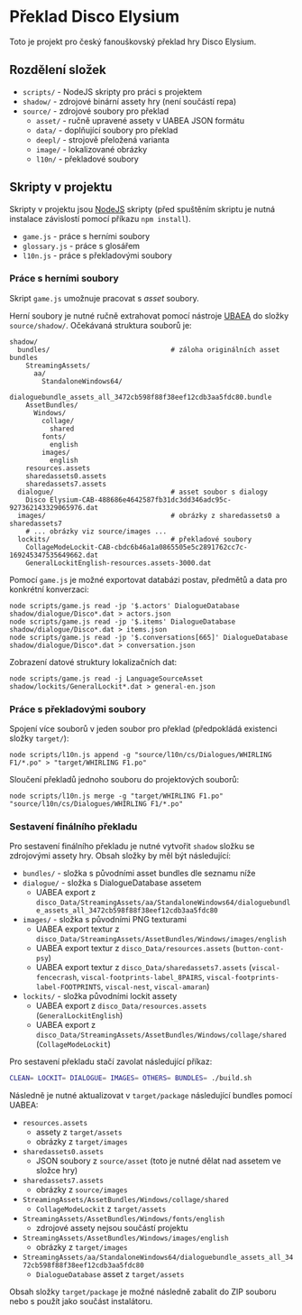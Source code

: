 # Překlad Disco Elysium

Toto je projekt pro český fanouškovský překlad hry Disco Elysium.

## Rozdělení složek

* `scripts/` - NodeJS skripty pro práci s projektem
* `shadow/` - zdrojové binární assety hry (není součástí repa)
* `source/` - zdrojové soubory pro překlad
  * `asset/` - ručně upravené assety v UABEA JSON formátu
  * `data/` - doplňující soubory pro překlad
  * `deepl/` - strojově přeložená varianta
  * `image/` - lokalizované obrázky
  * `l10n/` - překladové soubory

## Skripty v projektu

Skripty v projektu jsou [NodeJS](https://nodejs.org/en/download/) skripty (před spuštěním skriptu je nutná
instalace závislostí pomocí příkazu `npm install`).

* `game.js` - práce s herními soubory
* `glossary.js` - práce s glosářem
* `l10n.js` - práce s překladovými soubory

### Práce s herními soubory

Skript `game.js` umožnuje pracovat s _asset_ soubory.

Herní soubory je nutné ručně extrahovat pomocí nástroje [UBAEA](https://github.com/nesrak1/UABEA) do
složky `source/shadow/`. Očekávaná struktura souborů je:

```
shadow/
  bundles/                              # záloha originálních asset bundles
    StreamingAssets/
      aa/
        StandaloneWindows64/
          dialoguebundle_assets_all_3472cb598f88f38eef12cdb3aa5fdc80.bundle
    AssetBundles/
      Windows/
        collage/
          shared
        fonts/
          english
        images/
          english
    resources.assets
    sharedassets0.assets
    sharedassets7.assets
  dialogue/                             # asset soubor s dialogy
    Disco Elysium-CAB-488686e4642587fb31dc3dd346adc95c-927362143329065976.dat
  images/                               # obrázky z sharedassets0 a sharedassets7
    # ... obrázky viz source/images ...
  lockits/                              # překladové soubory
    CollageModeLockit-CAB-cbdc6b46a1a0865505e5c2891762cc7c-169245347535649662.dat
    GeneralLockitEnglish-resources.assets-3000.dat
```

Pomocí `game.js` je možné exportovat databázi postav, předmětů a data pro konkrétní konverzaci:

```shell
node scripts/game.js read -jp '$.actors' DialogueDatabase shadow/dialogue/Disco*.dat > actors.json
node scripts/game.js read -jp '$.items' DialogueDatabase shadow/dialogue/Disco*.dat > items.json
node scripts/game.js read -jp '$.conversations[665]' DialogueDatabase shadow/dialogue/Disco*.dat > conversation.json
```

Zobrazení datové struktury lokalizačních dat:

```shell
node scripts/game.js read -j LanguageSourceAsset shadow/lockits/GeneralLockit*.dat > general-en.json
```

### Práce s překladovými soubory

Spojení více souborů v jeden soubor pro překlad (předpokládá existenci složky `target/`):

```shell
node scripts/l10n.js append -g "source/l10n/cs/Dialogues/WHIRLING F1/*.po" > "target/WHIRLING F1.po"
```

Sloučení překladů jednoho souboru do projektových souborů:

```shell
node scripts/l10n.js merge -g "target/WHIRLING F1.po" "source/l10n/cs/Dialogues/WHIRLING F1/*.po"
```


### Sestavení finálního překladu

Pro sestavení finálního překladu je nutné vytvořit `shadow` složku se zdrojovými assety hry.
Obsah složky by měl být následující:

* `bundles/` - složka s původními asset bundles dle seznamu níže
* `dialogue/` - složka s DialogueDatabase assetem
  * UABEA export z `disco_Data/StreamingAssets/aa/StandaloneWindows64/dialoguebundle_assets_all_3472cb598f88f38eef12cdb3aa5fdc80`
* `images/` - složka s původními PNG texturami
  * UABEA export textur z `disco_Data/StreamingAssets/AssetBundles/Windows/images/english`
  * UABEA export textur z `disco_Data/resources.assets` (`button-cont-psy`)
  * UABEA export textur z `disco_Data/sharedassets7.assets` (`viscal-fencecrash`, `viscal-footprints-label_8PAIRS`, `viscal-footprints-label-FOOTPRINTS`, `viscal-nest`, `viscal-amaran`)
* `lockits/` - složka původními lockit assety
  * UABEA export z `disco_Data/resources.assets` (`GeneralLockitEnglish`)
  * UABEA export z `disco_Data/StreamingAssets/AssetBundles/Windows/collage/shared` (`CollageModeLockit`)

Pro sestavení překladu stačí zavolat následující příkaz:

```bash
CLEAN= LOCKIT= DIALOGUE= IMAGES= OTHERS= BUNDLES= ./build.sh
```

Následně je nutné aktualizovat v `target/package` následující bundles pomocí UABEA:

* `resources.assets`
   * assety z `target/assets`
   * obrázky z `target/images`
* `sharedassets0.assets`
   * JSON soubory z `source/asset` (toto je nutné dělat nad assetem ve složce hry)
* `sharedassets7.assets`
   * obrázky z `source/images`
* `StreamingAssets/AssetBundles/Windows/collage/shared`
   * `CollageModeLockit` z `target/assets`
* `StreamingAssets/AssetBundles/Windows/fonts/english`
   * zdrojové assety nejsou součástí projektu
* `StreamingAssets/AssetBundles/Windows/images/english`
   * obrázky z `target/images`
* `StreamingAssets/aa/StandaloneWindows64/dialoguebundle_assets_all_3472cb598f88f38eef12cdb3aa5fdc80`
   * `DialogueDatabase` asset z `target/assets`

Obsah složky `target/package` je možné následně zabalit do ZIP souboru nebo s použít jako součást instalátoru.
